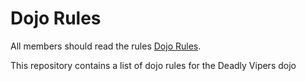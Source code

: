 Dojo Rules
==========


All members should read the rules [Dojo Rules](https://github.com/deadlyvipers).

This repository contains a list of dojo rules for the Deadly Vipers dojo

